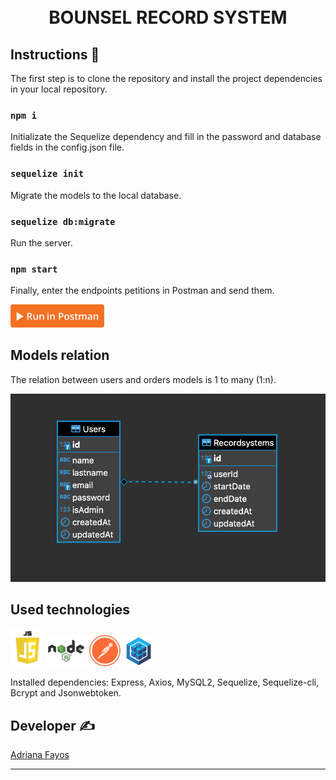 <h1 align="center">
  <br>BOUNSEL RECORD SYSTEM
</h1>





## Instructions 🔧

The first step is to clone the repository and install the project dependencies in your local repository.

### `npm i`

Initializate the Sequelize dependency and fill in the password and database fields in the config.json file.

### `sequelize init`

Migrate the models to the local database.

### `sequelize db:migrate`

Run the server.

### `npm start`

Finally, enter the endpoints petitions in Postman and send them.

<a href="https://www.postman.com/"><img src="img/runpostman.png" width="150"></a>


## Models relation

The relation between users and orders models is 1 to many (1:n).

<img src="img/relation.png" width="1500">


## Used technologies

<img src="img/javascript.png" width="53"> <img src="img/node.png" width="65"> <img src="img/postman.png" width="50"> <img src="img/sequelize.png" width="50">

Installed dependencies: Express, Axios, MySQL2, Sequelize, Sequelize-cli, Bcrypt and Jsonwebtoken.


## Developer ✍️

[Adriana Fayos](https://github.com/AdrianaFayos)

---